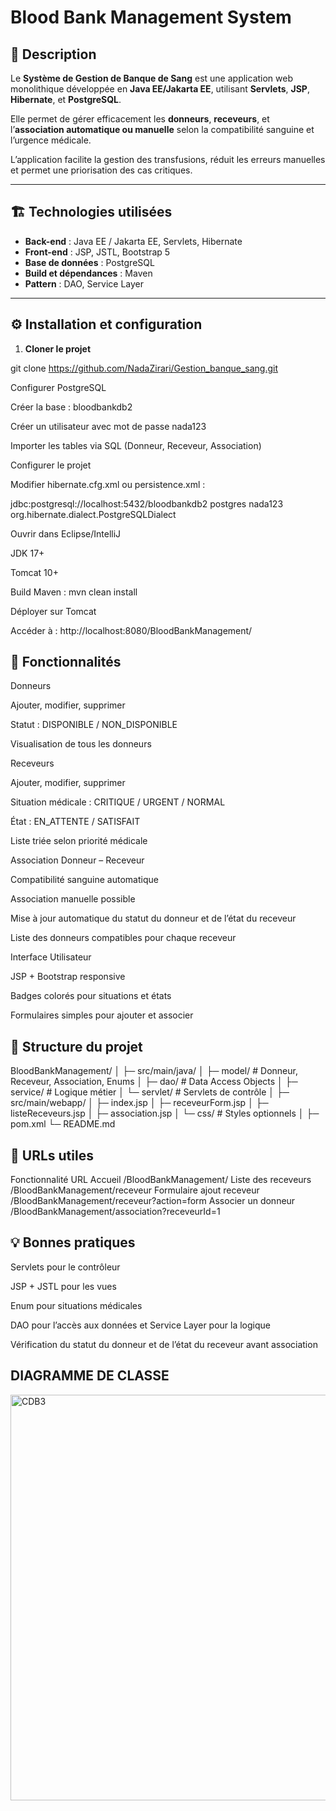 # Blood Bank Management System


## 📄 Description

Le **Système de Gestion de Banque de Sang** est une application web monolithique développée en **Java EE/Jakarta EE**, utilisant **Servlets**, **JSP**, **Hibernate**, et **PostgreSQL**.  

Elle permet de gérer efficacement les **donneurs**, **receveurs**, et l’**association automatique ou manuelle** selon la compatibilité sanguine et l’urgence médicale.  

L’application facilite la gestion des transfusions, réduit les erreurs manuelles et permet une priorisation des cas critiques.

---

## 🏗️ Technologies utilisées

- **Back-end** : Java EE / Jakarta EE, Servlets, Hibernate  
- **Front-end** : JSP, JSTL, Bootstrap 5  
- **Base de données** : PostgreSQL  
- **Build et dépendances** : Maven  
- **Pattern** : DAO, Service Layer  

---

## ⚙️ Installation et configuration

1. **Cloner le projet**

git clone https://github.com/NadaZirari/Gestion_banque_sang.git

 Configurer PostgreSQL

Créer la base : bloodbankdb2

Créer un utilisateur avec mot de passe nada123

Importer les tables via SQL (Donneur, Receveur, Association)

Configurer le projet

Modifier hibernate.cfg.xml ou persistence.xml :

<property name="hibernate.connection.url">jdbc:postgresql://localhost:5432/bloodbankdb2</property>
<property name="hibernate.connection.username">postgres</property>
<property name="hibernate.connection.password">nada123</property>
<property name="hibernate.dialect">org.hibernate.dialect.PostgreSQLDialect</property>


Ouvrir dans Eclipse/IntelliJ

JDK 17+

Tomcat 10+

Build Maven : mvn clean install

Déployer sur Tomcat

Accéder à : http://localhost:8080/BloodBankManagement/


## 🧩 Fonctionnalités
Donneurs

Ajouter, modifier, supprimer

Statut : DISPONIBLE / NON_DISPONIBLE

Visualisation de tous les donneurs

Receveurs

Ajouter, modifier, supprimer

Situation médicale : CRITIQUE / URGENT / NORMAL

État : EN_ATTENTE / SATISFAIT

Liste triée selon priorité médicale

Association Donneur – Receveur

Compatibilité sanguine automatique

Association manuelle possible

Mise à jour automatique du statut du donneur et de l’état du receveur

Liste des donneurs compatibles pour chaque receveur

Interface Utilisateur

JSP + Bootstrap responsive

Badges colorés pour situations et états

Formulaires simples pour ajouter et associer


## 📂 Structure du projet
BloodBankManagement/
│
├─ src/main/java/
│   ├─ model/        # Donneur, Receveur, Association, Enums
│   ├─ dao/          # Data Access Objects
│   ├─ service/      # Logique métier
│   └─ servlet/      # Servlets de contrôle
│
├─ src/main/webapp/
│   ├─ index.jsp
│   ├─ receveurForm.jsp
│   ├─ listeReceveurs.jsp
│   ├─ association.jsp
│   └─ css/          # Styles optionnels
│
├─ pom.xml
└─ README.md

 
## 🔗 URLs utiles
Fonctionnalité	URL
Accueil	/BloodBankManagement/
Liste des receveurs	/BloodBankManagement/receveur
Formulaire ajout receveur	/BloodBankManagement/receveur?action=form
Associer un donneur	/BloodBankManagement/association?receveurId=1

## 💡 Bonnes pratiques

Servlets pour le contrôleur

JSP + JSTL pour les vues

Enum pour situations médicales

DAO pour l’accès aux données et Service Layer pour la logique

Vérification du statut du donneur et de l’état du receveur avant association

##  DIAGRAMME DE CLASSE




<img width="1220" height="649" alt="CDB3" src="https://github.com/user-attachments/assets/541dfa6a-ec1e-4c99-aaed-1749a1251fbe" />




